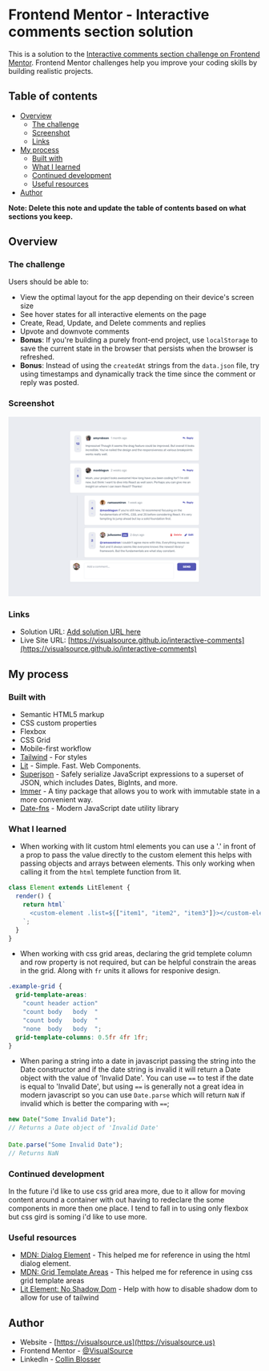 # Frontend Mentor - Interactive comments section solution

This is a solution to the [Interactive comments section challenge on Frontend Mentor](https://www.frontendmentor.io/challenges/interactive-comments-section-iG1RugEG9). Frontend Mentor challenges help you improve your coding skills by building realistic projects.

## Table of contents

- [Overview](#overview)
  - [The challenge](#the-challenge)
  - [Screenshot](#screenshot)
  - [Links](#links)
- [My process](#my-process)
  - [Built with](#built-with)
  - [What I learned](#what-i-learned)
  - [Continued development](#continued-development)
  - [Useful resources](#useful-resources)
- [Author](#author)

**Note: Delete this note and update the table of contents based on what sections you keep.**

## Overview

### The challenge

Users should be able to:

- View the optimal layout for the app depending on their device's screen size
- See hover states for all interactive elements on the page
- Create, Read, Update, and Delete comments and replies
- Upvote and downvote comments
- **Bonus**: If you're building a purely front-end project, use `localStorage` to save the current state in the browser that persists when the browser is refreshed.
- **Bonus**: Instead of using the `createdAt` strings from the `data.json` file, try using timestamps and dynamically track the time since the comment or reply was posted.

### Screenshot

![](./screenshot.png)

### Links

- Solution URL: [Add solution URL here](https://your-solution-url.com)
- Live Site URL: [https://visualsource.github.io/interactive-comments](https://visualsource.github.io/interactive-comments)

## My process

### Built with

- Semantic HTML5 markup
- CSS custom properties
- Flexbox
- CSS Grid
- Mobile-first workflow
- [Tailwind](https://tailwindcss.com/) - For styles
- [Lit](https://lit.dev/) - Simple. Fast. Web Components.
- [Superjson](https://www.npmjs.com/package/superjson) - Safely serialize JavaScript expressions to a superset of JSON, which includes Dates, BigInts, and more.
- [Immer](https://immerjs.github.io/immer/) - A tiny package that allows you to work with immutable state in a more convenient way.
- [Date-fns](https://date-fns.org/) - Modern JavaScript date utility library

### What I learned

- When working with lit custom html elements you can use a '.' in front of a prop to pass the value directly to the custom element this helps with passing objects and arrays between elements. This only working when calling it from the `html` templete function from lit.

```ts
class Element extends LitElement {
  render() {
    return html`
      <custom-element .list=${["item1", "item2", "item3"]}></custom-element>
    `;
  }
}
```

- When working with css grid areas, declaring the grid templete column and row property is not required, but can be helpful constrain the areas in the grid. Along with `fr` units it allows for responive design.

```css
.example-grid {
  grid-template-areas:
    "count header action"
    "count body   body  "
    "count body   body  "
    "none  body   body  ";
  grid-template-columns: 0.5fr 4fr 1fr;
}
```

- When paring a string into a date in javascript passing the string into the Date constructor and if the date string is invalid it will return a Date object with the value of 'Invalid Date'. You can use `==` to test if the date is equal to 'Invalid Date', but using `==` is generally not a great idea in modern javascript so you can use `Date.parse` which will return `NaN` if invalid which is better the comparing with `==`;

```js
new Date("Some Invalid Date");
// Returns a Date object of 'Invalid Date'

Date.parse("Some Invalid Date");
// Returns NaN
```

### Continued development

In the future i'd like to use css grid area more, due to it allow for moving content around a container with out having to redeclare the some components in more then one place. I tend to fall in to using only flexbox but css gird is soming i'd like to use more.

### Useful resources

- [MDN: Dialog Element](https://developer.mozilla.org/en-US/docs/Web/HTML/Element/dialog) - This helped me for reference in using the html dialog element.
- [MDN: Grid Template Areas](https://developer.mozilla.org/en-US/docs/Web/CSS/grid-template-areas) - This helped me for reference in using css grid template areas
- [Lit Element: No Shadow Dom](https://stackoverflow.com/questions/55126694/how-to-create-litelement-without-shadow-dom) - Help with how to disable shadow dom to allow for use of tailwind

## Author

- Website - [https://visualsource.us](https://visualsource.us)
- Frontend Mentor - [@VisualSource](https://www.frontendmentor.io/profile/VisualSource)
- LinkedIn - [Collin Blosser](https://linkedin.com/in/collinblosser)
